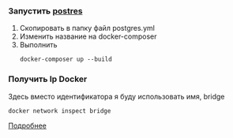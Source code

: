 ### Запустить [postres](./docker-composer/postgres.yml)
1. Скопировать в папку файл postgres.yml
2. Изменить название на docker-composer
3. Выполнить
    ```docker
    docker-composer up --build
    ```
   
### Получить Ip Docker
Здесь вместо идентификатора я буду использовать имя, bridge
```docker
docker network inspect bridge
```
[Подробнее](https://itsecforu.ru/2021/04/02/%F0%9F%90%B3-%D0%BA%D0%B0%D0%BA-%D1%83%D0%B7%D0%BD%D0%B0%D1%82%D1%8C-ip-%D0%B0%D0%B4%D1%80%D0%B5%D1%81-docker-%D0%BA%D0%BE%D0%BD%D1%82%D0%B5%D0%B9%D0%BD%D0%B5%D1%80%D0%B0/)